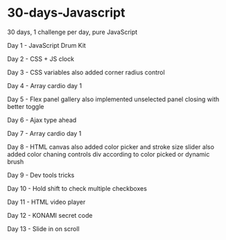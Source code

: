 # 30-days-Javascript
30 days, 1 challenge per day, pure JavaScript


Day 1 - JavaScript Drum Kit

Day 2 - CSS + JS clock

Day 3 - CSS variables
  also added corner radius control

Day 4 - Array cardio day 1

Day 5 - Flex panel gallery
  also implemented unselected panel closing with better toggle

Day 6 - Ajax type ahead

Day 7 - Array cardio day 1

Day 8 - HTML canvas
  also added color picker and stroke size slider
  also added color chaning controls div according to color picked or dynamic brush

Day 9 - Dev tools tricks

Day 10 - Hold shift to check multiple checkboxes

Day 11 - HTML video player

Day 12 - KONAMI secret code

Day 13 - Slide in on scroll

